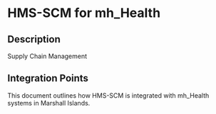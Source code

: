 # HMS-SCM for mh_Health

## Description

Supply Chain Management

## Integration Points

This document outlines how HMS-SCM is integrated with mh_Health systems in Marshall Islands.
